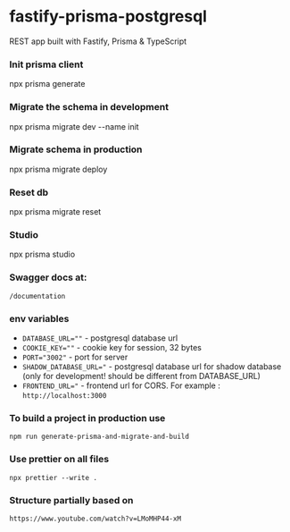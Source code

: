 # fastify-prisma-postgresql

REST app built with Fastify, Prisma &amp; TypeScript

### Init prisma client

npx prisma generate

### Migrate the schema in development

npx prisma migrate dev --name init

### Migrate schema in production

npx prisma migrate deploy

### Reset db

npx prisma migrate reset

### Studio

npx prisma studio

### Swagger docs at:

`/documentation`

### env variables

- `DATABASE_URL=""` - postgresql database url
- `COOKIE_KEY=""` - cookie key for session, 32 bytes
- `PORT="3002"` - port for server
- `SHADOW_DATABASE_URL="` - postgresql database url for shadow database (only for development! should be different from DATABASE_URL)
- `FRONTEND_URL="` - frontend url for CORS. For example : `http://localhost:3000`

### To build a project in production use

`npm run generate-prisma-and-migrate-and-build`

### Use prettier on all files

`npx prettier --write .`

### Structure partially based on

`https://www.youtube.com/watch?v=LMoMHP44-xM`
